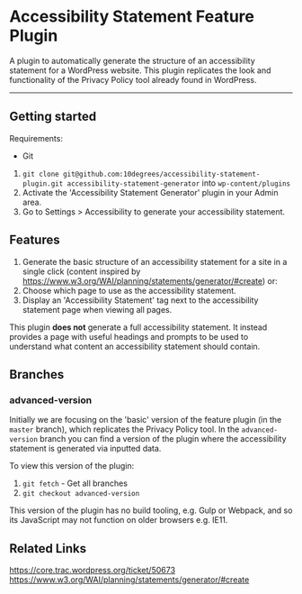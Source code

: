 # Accessibility Statement Feature Plugin

A plugin to automatically generate the structure of an accessibility statement for a WordPress website. This plugin replicates the look and functionality of the Privacy Policy tool already found in WordPress.

---

## Getting started

Requirements:

- Git

1. `git clone git@github.com:10degrees/accessibility-statement-plugin.git accessibility-statement-generator` into `wp-content/plugins`
2. Activate the 'Accessibility Statement Generator' plugin in your Admin area.
3. Go to Settings > Accessibility to generate your accessibility statement.

## Features

1. Generate the basic structure of an accessibility statement for a site in a single click (content inspired by https://www.w3.org/WAI/planning/statements/generator/#create) or:
2. Choose which page to use as the accessibility statement.
3. Display an 'Accessibility Statement' tag next to the accessibility statement page when viewing all pages.

This plugin **does not** generate a full accessibility statement. It instead provides a page with useful headings and prompts to be used to understand what content an accessibility statement should contain.

## Branches

### advanced-version

Initially we are focusing on the 'basic' version of the feature plugin (in the `master` branch), which replicates the Privacy Policy tool. In the `advanced-version` branch you can find a version of the plugin where the accessibility statement is generated via inputted data.

To view this version of the plugin:
1. `git fetch` - Get all branches
2. `git checkout advanced-version`

This version of the plugin has no build tooling, e.g. Gulp or Webpack, and so its JavaScript may not function on older browsers e.g. IE11. 

## Related Links

https://core.trac.wordpress.org/ticket/50673
https://www.w3.org/WAI/planning/statements/generator/#create